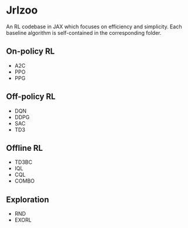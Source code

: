 # Jrlzoo

An RL codebase in JAX which focuses on efficiency and simplicity. Each baseline algorithm is self-contained in the corresponding folder.

## On-policy RL
- A2C
- PPO
- PPG

## Off-policy RL
- DQN
- DDPG
- SAC
- TD3

## Offline RL
- TD3BC
- IQL
- CQL
- COMBO

## Exploration
- RND
- EXORL
